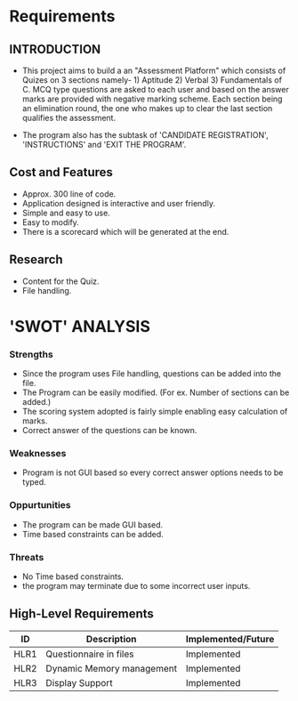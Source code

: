 # Requirements
## INTRODUCTION

* This project aims to build a an "Assessment Platform" which consists of Quizes on 3 sections namely- 1) Aptitude 2) Verbal 3) Fundamentals of C.  MCQ type questions are asked to each user and based on the answer marks are provided with negative marking scheme. Each section being an elimination round, the one who makes up to clear the last section qualifies the assessment.

* The program also has the subtask of 'CANDIDATE REGISTRATION', 'INSTRUCTIONS' and 'EXIT THE PROGRAM'.

## Cost and Features
* Approx. 300 line of code.
* Application designed is interactive and user friendly.
* Simple and easy to use.
* Easy to modify.
* There is a scorecard which will be generated at the end.

## Research
* Content for the Quiz.
* File handling.


# 'SWOT' ANALYSIS
### Strengths
* Since the program uses File handling, questions can be added into the file.
* The Program can be easily modified. (For ex. Number of sections can be added.)
* The scoring system adopted is fairly simple enabling easy calculation of marks.
* Correct answer of the questions can be known.

### Weaknesses
* Program is not GUI based so every correct answer options needs to be typed.

### Oppurtunities
* The program can be made GUI based.
* Time based constraints can be added.

### Threats
* No Time based constraints.
* the program may terminate due to some incorrect user inputs.

## High-Level Requirements

|ID	  |Description		             |Implemented/Future|
|-----|----------------------------|------------------|
|HLR1	|Questionnaire	in files     |       Implemented|
|HLR2	|Dynamic Memory management	 |       Implemented| 
|HLR3	|Display Support	           |       Implemented|  

